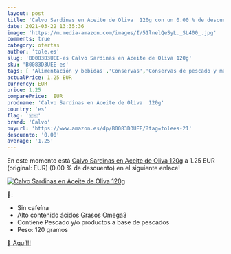 ```yaml
---
layout: post
title: 'Calvo Sardinas en Aceite de Oliva  120g con un 0.00 % de descuento'
date: 2021-03-22 13:35:36
image: 'https://m.media-amazon.com/images/I/51lnelQeSyL._SL400_.jpg'
comments: true
category: ofertas
author: 'tole.es'
slug: 'B0083D3UEE-es Calvo Sardinas en Aceite de Oliva 120g'
sku: 'B0083D3UEE-es'
tags: [ 'Alimentación y bebidas','Conservas','Conservas de pescado y marisco','aceite','calvo','de','oliva', ]
actualPrice: 1.25 EUR
currency: EUR
price: 1.25
comparePrice:  EUR
prodname: 'Calvo Sardinas en Aceite de Oliva  120g'
country: 'es'
flag: '🇪🇸'
brand: 'Calvo'
buyurl: 'https://www.amazon.es/dp/B0083D3UEE/?tag=tolees-21'
descuento: '0.00'
average: '1.25'
---
```


En este momento está [Calvo Sardinas en Aceite de Oliva  120g](https://www.amazon.es/dp/B0083D3UEE/?tag=tolees-21) a 1.25 EUR (original:  EUR) (0.00 %  de descuento) en el siguiente enlace!

[![Calvo Sardinas en Aceite de Oliva  120g](https://m.media-amazon.com/images/I/51lnelQeSyL._SL400_.jpg)](https://www.amazon.es/dp/B0083D3UEE/?tag=tolees-21)

🔎:

- Sin cafeína
- Alto contenido ácidos Grasos Omega3
- Contiene Pescado y/o productos a base de pescados
- Peso: 120 gramos

[🛒 Aquí!!!](https://www.amazon.es/dp/B0083D3UEE/?tag=tolees-21)

